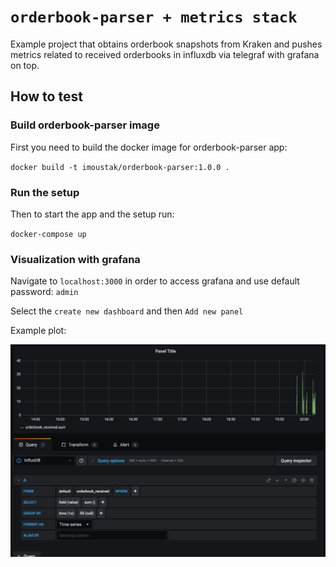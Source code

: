 # `orderbook-parser + metrics stack`

Example project that obtains orderbook snapshots from Kraken and pushes metrics related to received orderbooks in influxdb via telegraf with grafana on top.

## How to test

### Build orderbook-parser image

First you need to build the docker image for orderbook-parser app:

`docker build -t imoustak/orderbook-parser:1.0.0 .`

### Run the setup

Then to start the app and the setup run:

`docker-compose up`  

### Visualization with grafana

Navigate to `localhost:3000` in order to access grafana and use default password: `admin`

Select the `create new dashboard` and then `Add new panel`

Example plot:

![](images/example_orderbook_received_sum.png)